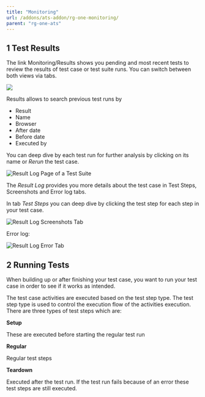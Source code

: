 ```yaml
---
title: "Monitoring"
url: /addons/ats-addon/rg-one-monitoring/
parent: "rg-one-ats"
---
```


## 1 Test Results

The link Monitoring/Results shows you pending and most recent tests to review the results of test case or test suite runs. You can switch between both views via tabs.

![](/attachments/addons/ats-addon/rg-ats/rg-one-ats/rg-one-monitoring/21168217.png)

Results allows to search previous test runs by

*   Result
*   Name
*   Browser
*   After date
*   Before date
*   Executed by

You can deep dive by each test run for further analysis by clicking on its name or _Rerun_ the test case.

![Result Log Page of a Test Suite](/attachments/addons/ats-addon/rg-ats/rg-one-ats/rg-one-monitoring/21168218.png)

The _Result Log_ provides you more details about the test case in Test Steps, Screenshots and Error log tabs.

In tab _Test Steps_ you can deep dive by clicking the test step for each step in your test case.

![Result Log Screenshots Tab](/attachments/addons/ats-addon/rg-ats/rg-one-ats/rg-one-monitoring/21168219.png)

Error log:

![Result Log Error Tab](/attachments/addons/ats-addon/rg-ats/rg-one-ats/rg-one-monitoring/21168220.png)

## 2 Running Tests

When building up or after finishing your test case, you want to run your test case in order to see if it works as intended.

The test case activities are executed based on the test step type. The test step type is used to control the execution flow of the activities execution. There are three types of test steps which are:

**Setup**

These are executed before starting the regular test run

**Regular**

Regular test steps

**Teardown**

Executed after the test run. If the test run fails because of an error these test steps are still executed.

